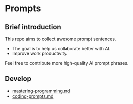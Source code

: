 # Prompts

## Brief introduction

This repo aims to collect awesome prompt sentences.


* The goal is to help us collaborate better with AI.
* Improve work productivity.


Feel free to contribute more high-quality AI prompt phrases.


## Develop
 
 * [mastering-programming.md](./mastering-programming.md)
 * [coding-prompts.md](./coding-prompts.md)
